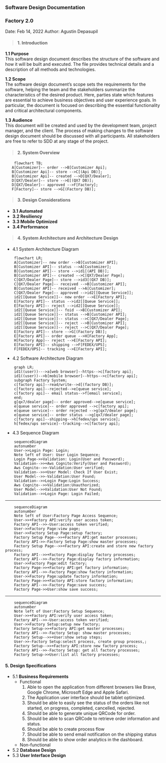 ### Software Design Documentation

### Factory 2.0
Date: Feb 14, 2022
Author: Agustin Depasupil

> #### 1. Introduction
**1.1 Purpose**<br>
This software design document describes the structure of the software and how it will be built and executed. The file provides technical details and a description of all methods and technologies.  

**1.2 Scope**<br>
The software design document’s scope sets the requirements for the software, helping the team and the stakeholders summarize the characteristics of the desired product. Here, parties state which features are essential to achieve business objectives and user experience goals. In particular, the document is focused on describing the essential functionality and critical architectural components. 

**1.3 Audience**<br>
This document will be created and used by the development team, project manager, and the client. The process of making changes to the software design document should be discussed with all participants. All stakeholders are free to refer to SDD at any stage of the project. 

> #### 2. System Overview

```mermaid
    flowchart TB;
   A[Customizer]-- order -->B[Customizer Api];
   B[Customizer Api]-- store -->C[(Api DB)];
   B[Customizer Api]-- created -->D[QX7/Dealer];
   D[QX7/Dealer]-- store -->E[(QX7 DB)];
   D[QX7/Dealer]-- approved -->F[Factory];
   F[Factory]-- store -->G[(Factory DB)];
```

> #### 3. Design Considerations
- **3.1 Automated**<br>
- **3.2 Resiliency**<br>
- **3.3 Mobile Optimized**<br>
- **3.4 Performance**<br>
> #### 4. System Architecture and Architecture Design
- 4.1 System Architecture Diagram

```mermaid
    flowchart LR;
    A[Customizer]-- new order -->B[Customizer API];
    B[Customizer API]-- status -->A[Customizer];
    B[Customizer API]-- store -->id1[(API DB)];
    B[Customizer API]-- created -->C[QX7/Dealer Page];
    C[QX7/Dealer Page]-- store -->id3[(QX7 DB)];
    C[QX7/Dealer Page]-- received -->B[Customizer API];
    B[Customizer API]-- received -->A[Customizer];
    C[QX7/Dealer Page]-- approved -->id2[[Queue Service]];
    id2[[Queue Service]]-- new order -->E[Factory API];
    E[Factory API]-- status -->id2[[Queue Service]];
    E[Factory API]-- reject -->id2[[Queue Service]];
    id2[[Queue Service]]-- foid -->B[Customizer API];
    id2[[Queue Service]]-- status -->B[Customizer API];
    id2[[Queue Service]]-- status -->C[QX7/Dealer Page];
    id2[[Queue Service]]-- reject -->B[Customizer API];
    id2[[Queue Service]]-- reject -->C[QX7/Dealer Page];
    E[Factory API]-- store -->G[(Factory DB)];
    E[Factory API]-- order queue -->H[Factory App];
    H[Factory App]-- reject -->E[Factory API];
    E[Factory API]-- shipping -->F[FEDEX/UPS];
    F[FEDEX/UPS]-- tracking -->E[Factory API];

```
    
- 4.2 Software Architecture Diagram

``` mermaid
    graph LR;
    id1((user))--->a[web browser]--https-->c[factory api];
    id1((user))-->b[mobile browser]--https-->c[factory api];
    subgraph Factory System;
    c[factory api]--read/write-->d[(factory DB)];
    c[factory api]--rejected-->e[queue service];
    c[factory api]-- email status-->f[email service];
    end;
    g[qx7/dealer page]-- order approved-->e[queue service];
    e[queue service]-- order approved -->c[factory api];
    e[queue service]-- order rejected -->g[qx7/dealer page];
    e[queue service]-- order status -->g[qx7/dealer page];
    c[factory api]--shipping-->h[fedex/ups service];
    h[fedex/ups service]--tracking-->c[factory api];

```
- 4.3 Sequence Diagram   
``` mermaid
    sequenceDiagram
    autonumber
    User->>Login Page: Login;
    Note left of User: User Login Sequence;
    Login Page->>Validation: Login(User and Password);
    Validation-->>+Aws Cognito:Verify(User and Password);
    Aws Cognito-->>-Validation:User verified;
    Validation-->>+User Model: Check If User Exist;
    User Model-->>-Validation:User Found;
    Validation-->>Login Page:Login Success;
    Aws Cognito-->>Validation:Unauthorized;
    User Model-->>Validation:User Not Found;
    Validation-->>Login Page: Login Failed;
```
---
```mermaid
    sequenceDiagram
    autonumber
    Note left of User:Factory Page Access Sequence;
    User->>+Factory API:verify user access token;
    Factory API-->>-User:access token verified;
    User->>Factory Page:view page;
    User->>Factory Setup Page:setup factory;
    Factory Setup Page-->>+Factory API:get master processes;
    Factory API->>-Factory Setup Page:show master processes;
    Factory Setup Page-->>+Factory API:create and store new factory process;
    Factory API-->>+Factory Page:display factory processes;
    Factory API-->>-Factory Page:display factory information;
    User->>Factory Page:edit factory;
    Factory Page->>+Factory API:get factory information;
    Factory API-->>-Factory Page:show factory information;
    User->>Factory Page:update factory information;
    Factory Page->>+Factory API:store factory information;
    Factory API-->>-Factory Page:save success;
    Factory Page->>User:show save success;
```
---
```mermaid
    sequenceDiagram
    autonumber
    Note left of User:Factory Setup Sequence;
    User->>+Factory API:verify user access token;
    Factory API-->>-User:access token verified;
    User->>Factory Setup:setup new factory;
    Factory Setup->>+Factory API:get master processes;
    Factory API-->>-Factory Setup: show master processes;
    Factory Setup-->>+User:show setup steps;
    User->>-Factory Setup:select process, create group process,;
    Factory Setup-->>+Factory API:store new factory process;
    Factory API-->>-Factory Setup: get all factory processes;
    Factory Setup->>User:list all factory processes;
```
#### 5. Design Specifications
- 5.1 **Business Requirements**
    - Functional
        1. Able to open the application from different browsers like Brave, Google Chrome, Microsoft Edge and Apple Safari.
        2. The Application user interface should be tablet optimized.
        3. Should be able to easily see the status of the orders like not started, on progress, completed, cancelled, rejected.
        4. Should be able to generate unique QRCode for order.
        5. Should be able to scan QRCode to retrieve order information and status.
        6. Should be able to create process flow
        7. Should be able to send email notification on the shipping status
        8. Should be able to show order analytics in the dashboard.
    - Non-functional
- 5.2 **Database Design**
- 5.3 **User Interface Design**

